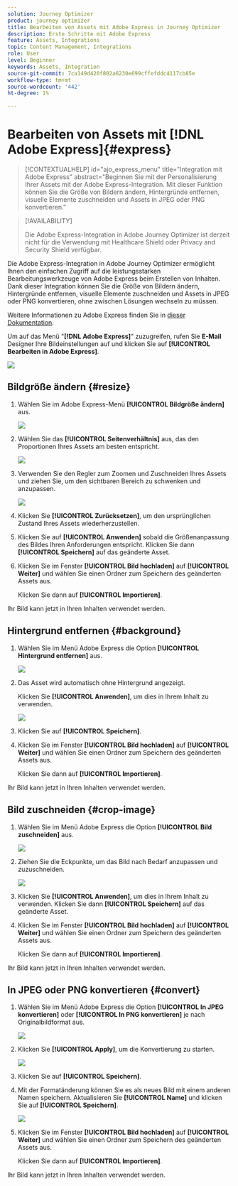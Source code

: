 ```yaml
---
solution: Journey Optimizer
product: journey optimizer
title: Bearbeiten von Assets mit Adobe Express in Journey Optimizer
description: Erste Schritte mit Adobe Express
feature: Assets, Integrations
topic: Content Management, Integrations
role: User
level: Beginner
keywords: Assets, Integration
source-git-commit: 7ca149d420f802a6230e699cffefddc4117cb85e
workflow-type: tm+mt
source-wordcount: '442'
ht-degree: 1%

---
```


# Bearbeiten von Assets mit [!DNL Adobe Express]{#express}

>[!CONTEXTUALHELP]
>id="ajo_express_menu"
>title="Integration mit Adobe Express"
>abstract="Beginnen Sie mit der Personalisierung Ihrer Assets mit der Adobe Express-Integration. Mit dieser Funktion können Sie die Größe von Bildern ändern, Hintergründe entfernen, visuelle Elemente zuschneiden und Assets in JPEG oder PNG konvertieren."

>[!AVAILABILITY]
>
>Die Adobe Express-Integration in Adobe Journey Optimizer ist derzeit nicht für die Verwendung mit Healthcare Shield oder Privacy and Security Shield verfügbar.

Die Adobe Express-Integration in Adobe Journey Optimizer ermöglicht Ihnen den einfachen Zugriff auf die leistungsstarken Bearbeitungswerkzeuge von Adobe Express beim Erstellen von Inhalten. Dank dieser Integration können Sie die Größe von Bildern ändern, Hintergründe entfernen, visuelle Elemente zuschneiden und Assets in JPEG oder PNG konvertieren, ohne zwischen Lösungen wechseln zu müssen.

Weitere Informationen zu Adobe Express finden Sie in [dieser Dokumentation](https://helpx.adobe.com/express/user-guide.html).

Um auf das Menü &quot;**[!DNL Adobe Express]**&quot; zuzugreifen, rufen Sie **E-Mail** Designer Ihre Bildeinstellungen auf und klicken Sie auf **[!UICONTROL Bearbeiten in Adobe Express]**.

![](assets/express_1.png)

## Bildgröße ändern {#resize}

1. Wählen Sie im Adobe Express-Menü **[!UICONTROL Bildgröße ändern]** aus.

   ![](assets/express-resize-1.png)

1. Wählen Sie das **[!UICONTROL Seitenverhältnis]** aus, das den Proportionen Ihres Assets am besten entspricht.

   ![](assets/express-resize-2.png)

1. Verwenden Sie den Regler zum Zoomen und Zuschneiden Ihres Assets und ziehen Sie, um den sichtbaren Bereich zu schwenken und anzupassen.

   ![](assets/express-resize-3.png)

1. Klicken Sie **[!UICONTROL Zurücksetzen]**, um den ursprünglichen Zustand Ihres Assets wiederherzustellen.

1. Klicken Sie auf **[!UICONTROL Anwenden]** sobald die Größenanpassung des Bildes Ihren Anforderungen entspricht. Klicken Sie dann **[!UICONTROL Speichern]** auf das geänderte Asset.

1. Klicken Sie im Fenster **[!UICONTROL Bild hochladen]** auf **[!UICONTROL Weiter]** und wählen Sie einen Ordner zum Speichern des geänderten Assets aus.

   Klicken Sie dann auf **[!UICONTROL Importieren]**.

Ihr Bild kann jetzt in Ihren Inhalten verwendet werden.

## Hintergrund entfernen {#background}

1. Wählen Sie im Menü Adobe Express die Option **[!UICONTROL Hintergrund entfernen]** aus.

   ![](assets/express-background-1.png)

1. Das Asset wird automatisch ohne Hintergrund angezeigt.

   Klicken Sie **[!UICONTROL Anwenden]**, um dies in Ihrem Inhalt zu verwenden.

   ![](assets/express-background-2.png)

1. Klicken Sie auf **[!UICONTROL Speichern]**.

1. Klicken Sie im Fenster **[!UICONTROL Bild hochladen]** auf **[!UICONTROL Weiter]** und wählen Sie einen Ordner zum Speichern des geänderten Assets aus.

   Klicken Sie dann auf **[!UICONTROL Importieren]**.

Ihr Bild kann jetzt in Ihren Inhalten verwendet werden.

## Bild zuschneiden {#crop-image}

1. Wählen Sie im Menü Adobe Express die Option **[!UICONTROL Bild zuschneiden]** aus.

   ![](assets/express-crop-1.png)

1. Ziehen Sie die Eckpunkte, um das Bild nach Bedarf anzupassen und zuzuschneiden.

   ![](assets/express-crop-2.png)

1. Klicken Sie **[!UICONTROL Anwenden]**, um dies in Ihrem Inhalt zu verwenden. Klicken Sie dann **[!UICONTROL Speichern]** auf das geänderte Asset.

1. Klicken Sie im Fenster **[!UICONTROL Bild hochladen]** auf **[!UICONTROL Weiter]** und wählen Sie einen Ordner zum Speichern des geänderten Assets aus.

   Klicken Sie dann auf **[!UICONTROL Importieren]**.

Ihr Bild kann jetzt in Ihren Inhalten verwendet werden.

## In JPEG oder PNG konvertieren {#convert}

1. Wählen Sie im Menü Adobe Express die Option **[!UICONTROL In JPEG konvertieren]** oder **[!UICONTROL In PNG konvertieren]** je nach Originalbildformat aus.

   ![](assets/express-convert-1.png)

1. Klicken Sie **[!UICONTROL Apply]**, um die Konvertierung zu starten.

   ![](assets/express-convert-2.png)

1. Klicken Sie auf **[!UICONTROL Speichern]**.

1. Mit der Formatänderung können Sie es als neues Bild mit einem anderen Namen speichern. Aktualisieren Sie **[!UICONTROL Name]** und klicken Sie auf **[!UICONTROL Speichern]**.

   ![](assets/express-convert-3.png)

1. Klicken Sie im Fenster **[!UICONTROL Bild hochladen]** auf **[!UICONTROL Weiter]** und wählen Sie einen Ordner zum Speichern des geänderten Assets aus.

   Klicken Sie dann auf **[!UICONTROL Importieren]**.

Ihr Bild kann jetzt in Ihren Inhalten verwendet werden.

